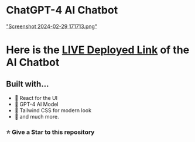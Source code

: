 # ChatGPT-4 AI Chatbot
["Screenshot 2024-02-29 171713.png"](https://github.com/namank111/ChatBot/blob/main/Screenshot%202024-02-29%20171713.png)
# Here is the [LIVE Deployed Link](https://cwbbot.vercel.app/) of the AI Chatbot

## Built with...

- 🚀️ React for the UI
- 🏅️ GPT-4 AI Model
- 💎️ Tailwind CSS for modern look
- 🎉️ and much more.

<h3 align="left">⭐ Give a Star to this repository</h3>
